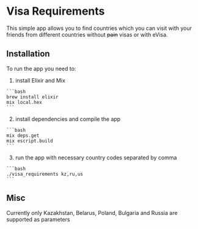 # Visa Requirements

This simple app allows you to find countries which you can visit
with your friends from different countries without ~~pain~~ visas or with eVisa.

## Installation

To run the app you need to:

  1. install Elixir and Mix

    ```bash
    brew install elixir
    mix local.hex
    ```

  2. install dependencies and compile the app

    ```bash
    mix deps.get
    mix escript.build
    ```
  
  3. run the app with necessary country codes separated by comma

    ```bash
    ./visa_requirements kz,ru,us
    ```

## Misc

Currently only Kazakhstan, Belarus, Poland, Bulgaria and Russia are supported as parameters

